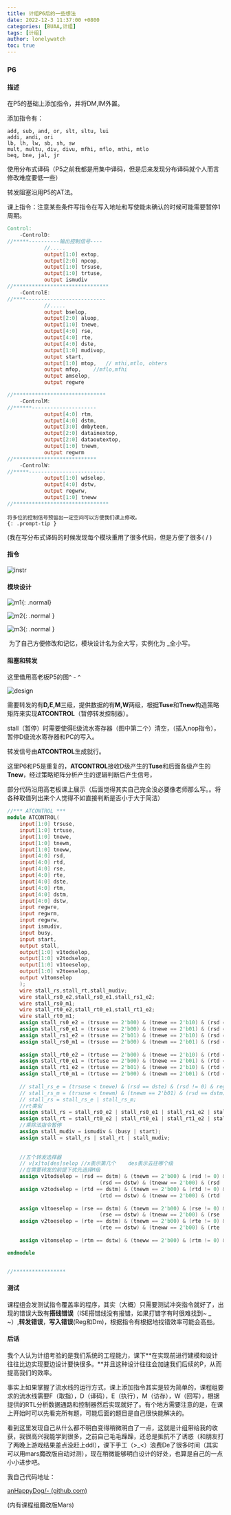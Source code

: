 ```yaml
---
title: 计组P6后的一些想法
date: 2022-12-3 11:37:00 +0800
categories: [BUAA,计组]
tags: [计组]
author: lonelywatch
toc: true
---
```


### P6

#### 描述

在P5的基础上添加指令，并将DM,IM外置。

添加指令有：

```
add, sub, and, or, slt, sltu, lui
addi, andi, ori
lb, lh, lw, sb, sh, sw
mult, multu, div, divu, mfhi, mflo, mthi, mtlo
beq, bne, jal, jr
```



使用分布式译码（P5之前我都是用集中译码，但是后来发现分布译码就个人而言修改难度要低一些）

转发阻塞沿用P5的AT法。

课上指令：注意某些条件写指令在写入地址和写使能未确认的时候可能需要暂停1周期。

```verilog
Control:
	-ControlD:
//*****----------输出控制信号----
			//.....
			output[1:0] extop,
	 		output[2:0] npcop,
	 		output[1:0] trsuse,
	 		output[1:0] trtuse,
	 		output ismudiv
//*******************************
	-ControlE:
//****--------------------------
			//.....
			output bselop,
			output[2:0] aluop,
			output[1:0] tnewe,
			output[4:0] rse,
			output[4:0] rte,
			output[4:0] dste,
			output[1:0] mudivop,
			output start,
			output[1:0] mtop,	// mthi,mtlo, ohters
			output mfop,	//mflo,mfhi
			output amselop,
			output regwre

//******************************
	-ControlM:
//******---------------------
			output[4:0] rtm,
			output[4:0] dstm,
			output[3:0] dmbyteen,
			output[2:0] datainextop,
			output[2:0] dataoutextop,
			output[1:0] tnewm,
			output regwrm
//***************************
	-ControlW:
//*****-------------------------
			output[1:0] wdselop,
			output[4:0] dstw,
			output regwrw,
			output[1:0] tneww
//*******************************

```



```
将多位的控制信号预留出一定空间可以方便我们课上修改。
{: .prompt-tip }
```

(我在写分布式译码的时候发现每个模块重用了很多代码，但是方便了很多( / )

#### 指令

![instr](https://lonelywatch-1306651324.cos.ap-beijing.myqcloud.com/instr.PNG)

#### 模块设计

![m1](https://lonelywatch-1306651324.cos.ap-beijing.myqcloud.com/m1.PNG){: .normal}

![m2](https://lonelywatch-1306651324.cos.ap-beijing.myqcloud.com/m2.PNG){: .normal }

![m3](https://lonelywatch-1306651324.cos.ap-beijing.myqcloud.com/m3.PNG){: .normal }

​	为了自己方便修改和记忆，模块设计名为全大写，实例化为 _全小写。

#### 阻塞和转发

这里借用高老板P5的图^ - ^

![design](https://lonelywatch-1306651324.cos.ap-beijing.myqcloud.com/design.PNG)

需要转发的有**D,E,M**三级，提供数据的有**M,W**两级，根据**Tuse**和**Tnew**构造策略矩阵来实现**ATCONTROL**（暂停转发控制器）。

stall（暂停）时需要使得E级流水寄存器（图中第二个）清空，（插入nop指令），暂停D级流水寄存器和PC的写入。

转发信号由**ATCONTROL**生成就行。

这里P6和P5是重复的，**ATCONTROL**接收D级产生的**Tuse**和后面各级产生的**Tnew**，经过策略矩阵分析产生的逻辑判断后产生信号，

部分代码沿用高老板课上展示（后面觉得其实自己完全没必要像老师那么写。。将各种取值列出来个人觉得不如直接判断是否小于大于简洁）

```verilog
//*** ATCONTROL ***
module ATCONTROL(
	input[1:0] trsuse,
	input[1:0] trtuse,
	input[1:0] tnewe,
	input[1:0] tnewm,
	input[1:0] tneww,
	input[4:0] rsd,
	input[4:0] rtd,
	input[4:0] rse,
	input[4:0] rte,
	input[4:0] dste,
	input[4:0] rtm,
	input[4:0] dstm,
	input[4:0] dstw,
	input regwre,
	input regwrm,
	input regwrw,
	input ismudiv,
	input busy,
	input start,
	output stall,
	output[1:0] v1todselop,
	output[1:0] v2todselop,
	output[1:0] v1toeselop,
	output[1:0] v2toeselop,
	output v1tomselop
    );
	wire stall_rs,stall_rt,stall_mudiv;
	wire stall_rs0_e2,stall_rs0_e1,stall_rs1_e2;
	wire stall_rs0_m1;
	wire stall_rt0_e2,stall_rt0_e1,stall_rt1_e2;
	wire stall_rt0_m1;
	assign stall_rs0_e2 = (trsuse == 2'b00) & (tnewe == 2'b10) & (rsd == dste) & (rsd != 0) & regwre;
	assign stall_rs0_e1 = (trsuse == 2'b00) & (tnewe == 2'b01) & (rsd == dste) & (rsd != 0) & regwre;
	assign stall_rs1_e2 = (trsuse == 2'b01) & (tnewe == 2'b10) & (rsd == dste) & (rsd != 0) & regwre;
	assign stall_rs0_m1 = (trsuse == 2'b00) & (tnewm == 2'b01) & (rsd == dstm) & (rsd != 0) & regwrm;
	
	assign stall_rt0_e2 = (trtuse == 2'b00) & (tnewe == 2'b10) & (rtd == dste) & (rtd != 0) & regwre;
	assign stall_rt0_e1 = (trtuse == 2'b00) & (tnewe == 2'b01) & (rtd == dste) & (rtd != 0) & regwre;
	assign stall_rt1_e2 = (trtuse == 2'b01) & (tnewe == 2'b10) & (rtd == dste) & (rtd != 0) & regwre;
	assign stall_rt0_m1 = (trtuse == 2'b00) & (tnewm == 2'b01) & (rtd == dstm) & (rtd != 0) & regwrm;
	
    // stall_rs_e = (trsuse < tnewe) & (rsd == dste) & (rsd != 0) & regwre;
    // stall_rs_m = (trsuse < tnewm) & (tnewm == 2'b01) & (rsd == dstm) & (rsd != 0) & regwrm;
    // stall_rs = stall_rs_e | stall_rs_m;
    //rt类似
    assign stall_rs = stall_rs0_e2 | stall_rs0_e1 | stall_rs1_e2 | stall_rs0_m1;
    assign stall_rt = stall_rt0_e2 | stall_rt0_e1 | stall_rt1_e2 | stall_rt0_m1;
    //乘除法指令暂停
	assign stall_mudiv = ismudiv & (busy | start);
	assign stall = stall_rs | stall_rt | stall_mudiv;
	
    
    //五个转发选择器
    // v[x]to[des]selop	//x表示第几个	des表示去往哪个级
	//在需要转发的前提下优先选择M级
    assign v1todselop = (rsd == dstm) & (tnewm == 2'b00) & (rsd != 0) & regwrm ?`TOSEL_FM:
							  (rsd == dstw) & (tneww == 2'b00) & (rsd != 0) & regwrw ?`TOSEL_FW:`TOSEL_ORI;
	assign v2todselop = (rtd == dstm) & (tnewm == 2'b00) & (rtd != 0) & regwrm ?`TOSEL_FM:
							  (rtd == dstw) & (tneww == 2'b00) & (rtd != 0) & regwrw ?`TOSEL_FW:`TOSEL_ORI;
	
	assign v1toeselop = (rse == dstm) & (tnewm == 2'b00) & (rse != 0) & regwrm ?`TOSEL_FM:
							  (rse == dstw) & (tneww == 2'b00) & (rse != 0) & regwrw ?`TOSEL_FW:`TOSEL_ORI;
	assign v2toeselop = (rte == dstm) & (tnewm == 2'b00) & (rte != 0) & regwrm ?`TOSEL_FM:
							  (rte == dstw) & (tneww == 2'b00) & (rte != 0) & regwrw ?`TOSEL_FW:`TOSEL_ORI;
							  
	assign v1tomselop = (rtm == dstw) & (tneww == 2'b00) & (rtm != 0) & regwrw ?`TOMSEL_FW:`TOMSEL_ORI;

endmodule


//*****************
```



#### 测试

课程组会发测试指令覆盖率的程序，其实（大概）只需要测试冲突指令就好了，出现的错误大致有**搭线错误**（ISE搭错线没有报错，如果打错字有时很难找到~ _ ~）,**转发错误**，**写入错误**(Reg和Dm)，根据指令有根据地找错效率可能会高些。



#### 后话

我个人认为计组考验的是我们系统的工程能力，课下**在实现前进行建模和设计往往比边实现要边设计要快很多。**并且这种设计往往会加速我们后续的P，从而提高我们的效率。

事实上如果掌握了流水线的运行方式，课上添加指令其实是较为简单的，课程组要求的流水线需要F（取指），D（译码），E（执行），M（访存），W（回写），根据提供的RTL分析数据通路和控制器然后实现就好了。有个地方需要注意的是，在课上开始时可以先看完所有题，可能后面的题目是自己很快能解决的。

看到这里发现自己从什么都不明白变得稍微明白了一点，这就是计组带给我的收获，我很高兴我能学到很多，之前自己毛毛躁躁，还总是抵抗不了诱惑（和朋友打了两晚上游戏结果差点没赶上ddl），课下手工（>_<）浪费De了很多时间（其实可以用mars魔改版自动对测），现在稍微能够明白设计的好处，也算是自己的一点小小进步吧。

我自己代码地址：

[anHappyDog/- (github.com)](https://github.com/anHappyDog/-)

(内有课程组魔改版Mars)
